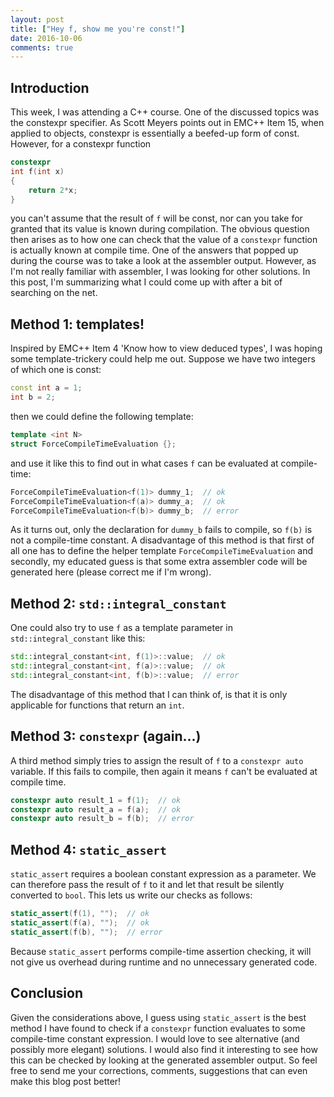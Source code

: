```yaml
---
layout: post
title: ["Hey f, show me you're const!"]
date: 2016-10-06
comments: true
---
```


## Introduction

This week, I was attending a C++ course. One of the discussed topics was the constexpr specifier. As Scott Meyers points out in EMC++ Item 15, when applied to objects, constexpr is essentially a beefed-up form of const. However, for a constexpr function
```c++
constexpr
int f(int x)
{
    return 2*x;
}
```
you can't assume that the result of `f` will be const, nor can you take for granted that its value is known during compilation.  The obvious question then arises as to how one can check that the value of a `constexpr` function is actually known at compile time.  One of the answers that popped up during the course was to take a look at the assembler output.  However, as I'm not really familiar with assembler, I was looking for other solutions.  In this post, I'm summarizing what I could come up with after a bit of searching on the net.

## Method 1: templates!

Inspired by EMC++ Item 4 'Know how to view deduced types', I was hoping some template-trickery could help me out.  Suppose we have two integers of which one is const:
```c++
const int a = 1;
int b = 2;
```
then we could define the following template:
```c++
template <int N>
struct ForceCompileTimeEvaluation {};
```
and use it like this to find out in what cases `f` can be evaluated at compile-time:
```c++
ForceCompileTimeEvaluation<f(1)> dummy_1;  // ok
ForceCompileTimeEvaluation<f(a)> dummy_a;  // ok
ForceCompileTimeEvaluation<f(b)> dummy_b;  // error
```
As it turns out, only the declaration for `dummy_b` fails to compile, so `f(b)` is not a compile-time constant.  A disadvantage of this method is that first of all one has to define the helper template `ForceCompileTimeEvaluation` and secondly, my educated guess is that some extra assembler code will be generated here (please correct me if I'm wrong).

## Method 2: `std::integral_constant`
One could also try to use `f` as a template parameter in `std::integral_constant` like this:
```c++
std::integral_constant<int, f(1)>::value;  // ok
std::integral_constant<int, f(a)>::value;  // ok
std::integral_constant<int, f(b)>::value;  // error
```
The disadvantage of this method that I can think of, is that it is only applicable for functions that return an `int`.

## Method 3: `constexpr` (again...)

A third method simply tries to assign the result of `f` to a `constexpr auto` variable.  If this fails to compile, then again it means `f` can't be evaluated at compile time.
```c++
constexpr auto result_1 = f(1);  // ok
constexpr auto result_a = f(a);  // ok
constexpr auto result_b = f(b);  // error
```

## Method 4: `static_assert`

`static_assert` requires a boolean constant expression as a parameter.  We can therefore pass the result of `f` to it and let that result be silently converted to `bool`.  This lets us write our checks as follows:
```c++
static_assert(f(1), "");  // ok
static_assert(f(a), "");  // ok
static_assert(f(b), "");  // error
```
Because `static_assert` performs compile-time assertion checking, it will not give us overhead during runtime and no unnecessary generated code.

## Conclusion

Given the considerations above, I guess using `static_assert` is the best method I have found to check if a `constexpr` function evaluates to some compile-time constant expression.  I would love to see alternative (and possibly more elegant) solutions.  I would also find it interesting to see how this can be checked by looking at the generated assembler output.  So feel free to send me your corrections, comments, suggestions that can even make this blog post better!
